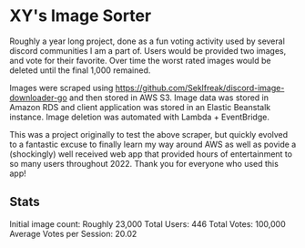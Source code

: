 # XY's Image Sorter
Roughly a year long project, done as a fun voting activity used by several discord communities I am a part of. Users would be provided two images, and vote for their favorite. Over time the worst rated images would be deleted until the final 1,000 remained.

Images were scraped using https://github.com/Seklfreak/discord-image-downloader-go and then stored in AWS S3. Image data was stored in Amazon RDS and client application was stored in an Elastic Beanstalk instance. Image deletion was automated with Lambda + EventBridge.

This was a project originally to test the above scraper, but quickly evolved to a fantastic excuse to finally learn my way around AWS as well as povide a (shockingly) well received web app that provided hours of entertainment to so many users throughout 2022. Thank you for everyone who used this app!

## Stats
Initial image count: Roughly 23,000
Total Users: 446
Total Votes: 100,000
Average Votes per Session: 20.02


